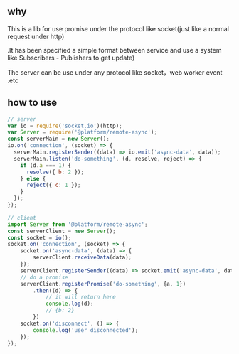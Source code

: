 ## why

This is a lib for use promise under the protocol like socket(just like a normal request under http)

.It has been specified a simple format between service and use a system like Subscribers - Publishers to get update)

The server can be use under any protocol like socket，web worker event .etc

## how to use

```javascript
// server
var io = require('socket.io')(http);
var Server = require('@platform/remote-async');
const serverMain = new Server();
io.on('connection', (socket) => {
  serverMain.registerSender((data) => io.emit('async-data', data));
  serverMain.listen('do-something', (d, resolve, reject) => {
    if (d.a === 1) {
      resolve({ b: 2 });
    } else {
      reject({ c: 1 });
    }
  });
});
```

```javascript
// client
import Server from '@platform/remote-async';
const serverClient = new Server();
const socket = io();
socket.on('connection', (socket) => {
    socket.on('async-data', (data) => {
        serverClient.receiveData(data);
    });
    serverClient.registerSender((data) => socket.emit('async-data', data));
    // do a promise
    serverClient.registerPromise('do-something', {a, 1})
        .then((d) => {
            // it will return here
            console.log(d);
            // {b: 2}
        })
    socket.on('disconnect', () => {
        console.log('user disconnected');
    });
});
```
